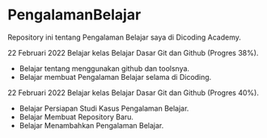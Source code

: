 # PengalamanBelajar
Repository ini tentang Pengalaman Belajar saya di Dicoding Academy.

22 Februari 2022
Belajar kelas Belajar Dasar Git dan Github (Progres 38%).
  * Belajar tentang menggunakan github dan toolsnya.
  * Belajar membuat Pengalaman Belajar selama di Dicoding.

22 Februari 2022
Belajar kelas Belajar Dasar Git dan Github (Progres 40%).
  * Belajar Persiapan Studi Kasus Pengalaman Belajar.
  * Belajar Membuat Repository Baru.
  * Belajar Menambahkan Pengalaman Belajar.
